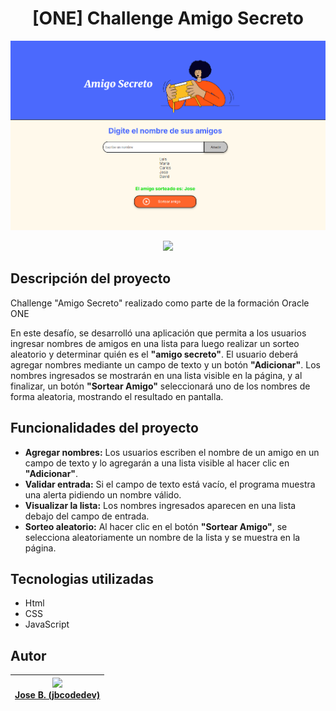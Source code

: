 # <center>[ONE] Challenge Amigo Secreto</center>

![alt text](./assets/challenge-readme.PNG)

<p align="center">
<img src="https://img.shields.io/badge/STATUS-FINALIZADO-green">
</p>

## **Descripción del proyecto**

Challenge "Amigo Secreto" realizado como parte de la formación Oracle ONE

En este desafío, se desarrolló una aplicación que permita a los usuarios ingresar nombres de amigos en una lista para luego realizar un sorteo aleatorio y determinar quién es el **"amigo secreto"**.
El usuario deberá agregar nombres mediante un campo de texto y un botón **"Adicionar"**. Los nombres ingresados se mostrarán en una lista visible en la página, y al finalizar, un botón **"Sortear Amigo"** seleccionará uno de los nombres de forma aleatoria, mostrando el resultado en pantalla.

## **Funcionalidades del proyecto**

* **Agregar nombres:** Los usuarios escriben el nombre de un amigo en un campo de texto y lo agregarán a una lista visible al hacer clic en **"Adicionar"**.
* **Validar entrada:** Si el campo de texto está vacío, el programa muestra una alerta pidiendo un nombre válido.
* **Visualizar la lista:** Los nombres ingresados aparecen en una lista debajo del campo de entrada.
* **Sorteo aleatorio:** Al hacer clic en el botón **"Sortear Amigo"**, se selecciona aleatoriamente un nombre de la lista y se muestra en la página.

## **Tecnologias utilizadas**
- Html
- CSS
- JavaScript

## **Autor**
| [<img src="https://avatars.githubusercontent.com/jbcodedev" width=115><br>Jose B. (jbcodedev)](https://github.com/jbcodedev)|
| :---: |
